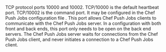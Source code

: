 TCP protocol ports 10000 and 10002. TCP/10000 is the default heartbeat
port. TCP/10002 is the command port. It may be configured in the Chef
Push Jobs configuration file . This port allows Chef Push Jobs clients
to communicate with the Chef Push Jobs server. In a configuration with
both front and back ends, this port only needs to be open on the back
end servers. The Chef Push Jobs server waits for connections from the
Chef Push Jobs client, and never initiates a connection to a Chef Push
Jobs client.
